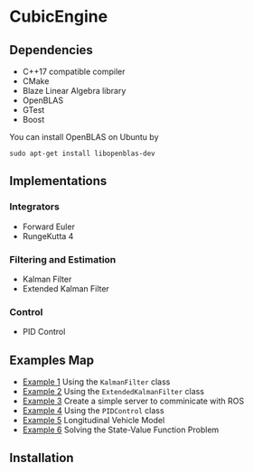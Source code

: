 # CubicEngine

## Dependencies

- C++17 compatible compiler
- CMake
- Blaze Linear Algebra library
- OpenBLAS
- GTest
- Boost

You can install OpenBLAS on Ubuntu by

```
sudo apt-get install libopenblas-dev
``` 

## Implementations

### Integrators

- Forward Euler
- RungeKutta 4

### Filtering and Estimation

- Kalman Filter
- Extended Kalman Filter

### Control

- PID Control

## Examples Map

- <a href="#">Example 1</a> Using the ```KalmanFilter``` class
- <a href="#">Example 2</a> Using the ```ExtendedKalmanFilter``` class
- <a href="#">Example 3</a> Create a simple server to comminicate with ROS
- <a href="#">Example 4</a> Using the ```PIDControl``` class
- <a href="#">Example 5</a> Longitudinal Vehicle Model
- <a href="#">Example 6</a> Solving the State-Value Function Problem

## Installation





